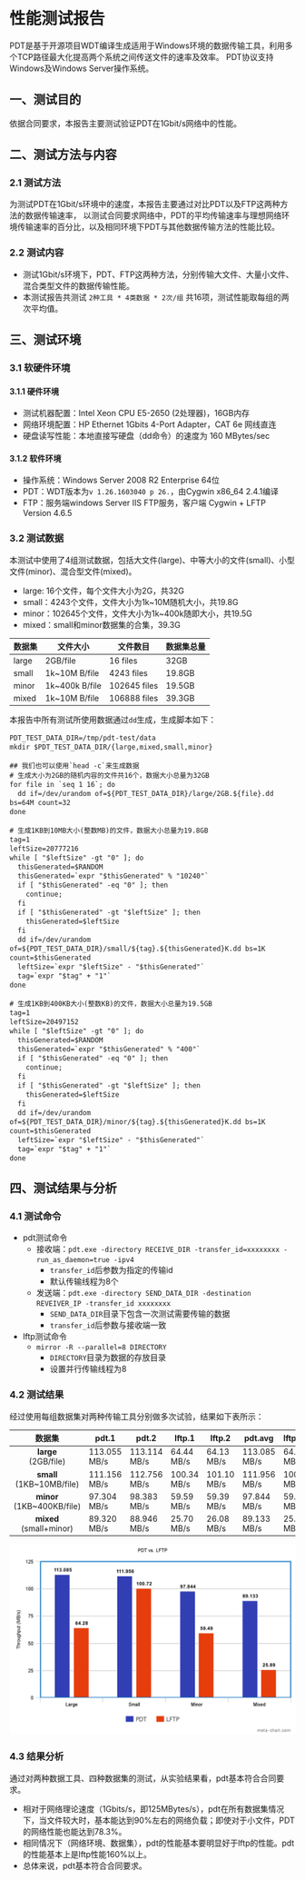 # 性能测试报告
PDT是基于开源项目WDT编译生成适用于Windows环境的数据传输工具，利用多个TCP路径最大化提高两个系统之间传送文件的速率及效率。
PDT协议支持Windows及Windows Server操作系统。

## 一、测试目的
依据合同要求，本报告主要测试验证PDT在1Gbit/s网络中的性能。

## 二、测试方法与内容
### 2.1 测试方法
为测试PDT在1Gbit/s环境中的速度，本报告主要通过对比PDT以及FTP这两种方法的数据传输速率，
以测试合同要求网络中，PDT的平均传输速率与理想网络环境传输速率的百分比，以及相同环境下PDT与其他数据传输方法的性能比较。

### 2.2 测试内容
 - 测试1Gbit/s环境下，PDT、FTP这两种方法，分别传输大文件、大量小文件、混合类型文件的数据传输性能。
 - 本测试报告共测试 `2种工具 * 4类数据 * 2次/组` 共16项，测试性能取每组的两次平均值。

## 三、测试环境
### 3.1 软硬件环境
#### 3.1.1 硬件环境
 - 测试机器配置：Intel Xeon CPU E5-2650 (2处理器)，16GB内存
 - 网络环境配置：HP Ethernet 1Gbits 4-Port Adapter，CAT 6e 网线直连
 - 硬盘读写性能：本地直接写硬盘（dd命令）的速度为 160 MBytes/sec

#### 3.1.2 软件环境
 - 操作系统：Windows Server 2008 R2 Enterprise 64位
 - PDT：WDT版本为`v 1.26.1603040 p 26.`，由Cygwin x86\_64 2.4.1编译
 - FTP：服务端windows Server IIS FTP服务，客户端 Cygwin + LFTP Version 4.6.5

### 3.2 测试数据
本测试中使用了4组测试数据，包括大文件(large)、中等大小的文件(small)、小型文件(minor)、混合型文件(mixed)。
 - large: 16个文件，每个文件大小为2G，共32G
 - small：4243个文件，文件大小为1k~10M随机大小，共19.8G
 - minor：102645个文件，文件大小为1k~400k随即大小，共19.5G
 - mixed：small和minor数据集的合集，39.3G

| 数据集   | 文件大小      |  文件数目    | 数据集总量 |
|----------|---------------|--------------|------------|
|large     | 2GB/file      |  16 files    | 32GB       |
|small     | 1k~10M B/file | 4243 files   | 19.8GB     |
|minor     | 1k~400k B/file| 102645 files | 19.5GB     |
|mixed     | 1k~10M B/file | 106888 files | 39.3GB     |

本报告中所有测试所使用数据通过`dd`生成，生成脚本如下：
``` shell
PDT_TEST_DATA_DIR=/tmp/pdt-test/data
mkdir $PDT_TEST_DATA_DIR/{large,mixed,small,minor}

## 我们也可以使用`head -c`来生成数据
# 生成大小为2GB的随机内容的文件共16个，数据大小总量为32GB
for file in `seq 1 16`; do
  dd if=/dev/urandom of=${PDT_TEST_DATA_DIR}/large/2GB.${file}.dd bs=64M count=32
done

# 生成1KB到10MB大小(整数MB)的文件，数据大小总量为19.8GB
tag=1
leftSize=20777216
while [ "$leftSize" -gt "0" ]; do
  thisGenerated=$RANDOM
  thisGenerated=`expr "$thisGenerated" % "10240"`
  if [ "$thisGenerated" -eq "0" ]; then
    continue;
  fi
  if [ "$thisGenerated" -gt "$leftSize" ]; then
    thisGenerated=$leftSize
  fi
  dd if=/dev/urandom of=${PDT_TEST_DATA_DIR}/small/${tag}.${thisGenerated}K.dd bs=1K count=$thisGenerated
  leftSize=`expr "$leftSize" - "$thisGenerated"`
  tag=`expr "$tag" + "1"`
done

# 生成1KB到400KB大小(整数KB)的文件，数据大小总量为19.5GB
tag=1
leftSize=20497152
while [ "$leftSize" -gt "0" ]; do
  thisGenerated=$RANDOM
  thisGenerated=`expr "$thisGenerated" % "400"`
  if [ "$thisGenerated" -eq "0" ]; then
    continue;
  fi
  if [ "$thisGenerated" -gt "$leftSize" ]; then
    thisGenerated=$leftSize
  fi
  dd if=/dev/urandom of=${PDT_TEST_DATA_DIR}/minor/${tag}.${thisGenerated}K.dd bs=1K count=$thisGenerated
  leftSize=`expr "$leftSize" - "$thisGenerated"`
  tag=`expr "$tag" + "1"`
done
```

## 四、测试结果与分析
### 4.1 测试命令
- pdt测试命令
  - 接收端：`pdt.exe -directory RECEIVE_DIR -transfer_id=xxxxxxxx -run_as_daemon=true -ipv4`
    - `transfer_id`后参数为指定的传输id
    - 默认传输线程为8个
  - 发送端：`pdt.exe -directory SEND_DATA_DIR -destination REVEIVER_IP -transfer_id xxxxxxxx`
    - `SEND_DATA_DIR`目录下包含一次测试需要传输的数据
    - `transfer_id`后参数与接收端一致
- lftp测试命令
  - `mirror -R --parallel=8 DIRECTORY`
    - `DIRECTORY`目录为数据的存放目录
    - 设置并行传输线程为8

### 4.2 测试结果
经过使用每组数据集对两种传输工具分别做多次试验，结果如下表所示：

|            数据集              |     pdt.1    |     pdt.2    |   lftp.1     |   lftp.2     |   pdt.avg    |   lftp.avg   |
|:------------------------------:|--------------|--------------|--------------|--------------|--------------|--------------|
|**large** <br> (2GB/file)       | 113.055 MB/s | 113.114 MB/s | 64.44 MB/s   | 64.13 MB/s   | 113.085 MB/s | 64.28 MB/s   |
|**small** <br> (1KB~10MB/file)  | 111.156 MB/s | 112.756 MB/s | 100.34 MB/s  | 101.10 MB/s  | 111.956 MB/s | 100.72 MB/s  |
|**minor** <br> (1KB~400KB/file) | 97.304 MB/s  | 98.383 MB/s  | 59.59 MB/s   | 59.39 MB/s   | 97.844 MB/s  | 59.49 MB/s   |
|**mixed** <br> (small+minor)    | 89.320 MB/s  | 88.946 MB/s  | 25.70 MB/s   | 26.08 MB/s   | 89.133 MB/s  | 25.89 MB/s   |

![alt text][pdt.vs.lftp]

### 4.3 结果分析
通过对两种数据工具、四种数据集的测试，从实验结果看，pdt基本符合合同要求。
  - 相对于网络理论速度（1Gbits/s，即125MBytes/s），pdt在所有数据集情况下，当文件较大时，基本能达到90%左右的网络负载；即使对于小文件，PDT的网络性能也能达到78.3%。
  - 相同情况下（网络环境、数据集），pdt的性能基本要明显好于lftp的性能。pdt的性能基本上是lftp性能160%以上。
  - 总体来说，pdt基本符合合同要求。

[pdt.vs.lftp]: ./pdt.vs.lftp.jpg "PDT vs. LFTP"

